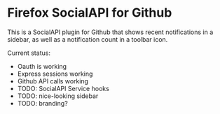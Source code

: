 # Firefox SocialAPI for Github

This is a SocialAPI plugin for Github that shows recent notifications in a sidebar, as well as a notification count in a toolbar icon. 

Current status:
* Oauth is working
* Express sessions working
* Github API calls working
* TODO: SocialAPI Service hooks
* TODO: nice-looking sidebar
* TODO: branding?